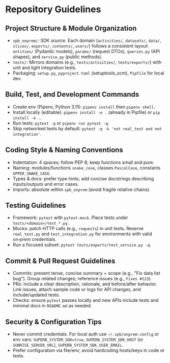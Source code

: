 # Repository Guidelines

## Project Structure & Module Organization
- `spb_onprem/`: SDK source. Each domain (`activities/`, `datasets/`, `data/`, `slices/`, `exports/`, `contents/`, `users/`) follows a consistent layout: `entities/` (Pydantic models), `params/` (request DTOs), `queries.py` (API shapes), and `service.py` (public methods).
- `tests/`: Mirrors domains (e.g., `tests/activities/`, `tests/exports/`) with unit and light integration tests.
- Packaging: `setup.py`, `pyproject.toml` (setuptools_scm), `Pipfile` for local dev.

## Build, Test, and Development Commands
- Create env (Pipenv, Python 3.11): `pipenv install` then `pipenv shell`.
- Install locally (editable): `pipenv install -e .` (already in Pipfile) or `pip install -e .`.
- Run tests: `pytest -q` or `pipenv run pytest -q`.
- Skip networked tests by default: `pytest -q -k 'not real_test and not integration'`.

## Coding Style & Naming Conventions
- Indentation: 4 spaces; follow PEP 8; keep functions small and pure.
- Naming: modules/functions `snake_case`, classes `PascalCase`, constants `UPPER_SNAKE_CASE`.
- Types & docs: prefer type hints; add concise docstrings describing inputs/outputs and error cases.
- Imports: absolute within `spb_onprem` (avoid fragile relative chains).

## Testing Guidelines
- Framework: `pytest` with `pytest-mock`. Place tests under `tests/<domain>/test_*.py`.
- Mocks: patch HTTP calls (e.g., `requests`) in unit tests. Reserve `real_test.py` and `test_integration.py` for environments with valid on‑prem credentials.
- Run a focused subset: `pytest tests/exports/test_service.py -q`.

## Commit & Pull Request Guidelines
- Commits: present tense, concise summary + scope (e.g., "Fix data list bug"). Group related changes; reference issues (e.g., `Fixes #123`).
- PRs: include a clear description, rationale, and before/after behavior. Link issues, attach sample code or logs for API changes, and include/updated tests.
- Checks: ensure `pytest` passes locally and new APIs include tests and minimal docs in `README.md` as needed.

## Security & Configuration Tips
- Never commit credentials. For local auth use `~/.spb/onprem-config` or env vars: `SUPERB_SYSTEM_SDK=true`, `SUPERB_SYSTEM_SDK_HOST` (or `SUNRISE_SERVER_URL`), `SUPERB_SYSTEM_SDK_USER_EMAIL`.
- Prefer configuration via file/env; avoid hardcoding hosts/keys in code or tests.

